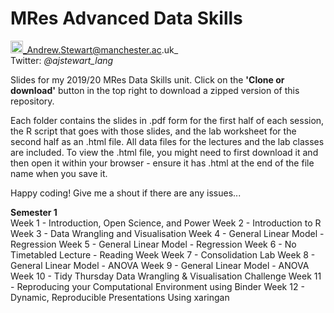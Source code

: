 # MRes Advanced Data Skills
 
<img src="https://icon-library.net/images/email-icon-for-business-card/email-icon-for-business-card-25.jpg" width="20">_Andrew.Stewart@manchester.ac.uk_ <br>
Twitter: _@ajstewart_lang_

Slides for my 2019/20 MRes Data Skills unit.  Click on the __'Clone or download'__ button in the top right to download a zipped version of this repository.

Each folder contains the slides in .pdf form for the first half of each session, the R script that goes with those slides, and the lab worksheet for the second half as an .html file.  All data files for the lectures and the lab classes are included.  To view the .html file, you might need to first download it and then open it within your browser - ensure it has .html at the end of the file name when you save it. 

Happy coding!  Give me a shout if there are any issues...

__Semester 1__<br>
Week 1 - Introduction, Open Science, and Power
Week 2 - Introduction to R
Week 3 - Data Wrangling and Visualisation
Week 4 - General Linear Model - Regression
Week 5 - General Linear Model - Regression
Week 6 - No Timetabled Lecture - Reading Week
Week 7 - Consolidation Lab
Week 8 - General Linear Model - ANOVA
Week 9 - General Linear Model - ANOVA
Week 10 - Tidy Thursday Data Wrangling & Visualisation Challenge
Week 11 - Reproducing your Computational Environment using Binder
Week 12 - Dynamic, Reproducible Presentations Using xaringan
